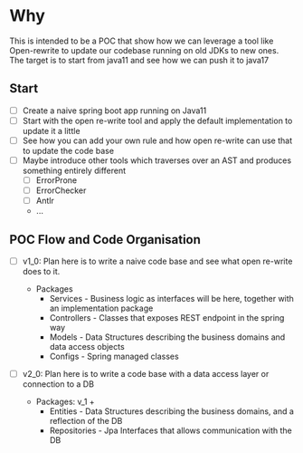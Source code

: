 # Why

This is intended to be a POC that show how we can leverage a tool like Open-rewrite to update our
codebase running on old JDKs to new ones. The target is to start from java11 and see how we can push it to java17

## Start
- [ ] Create a naive spring boot app running on Java11
- [ ] Start with the open re-write tool and apply the default implementation to update it a little
- [ ] See how you can add your own rule and how open re-write can use that to update the code base
- [ ] Maybe introduce other tools which traverses over an AST and produces something entirely different
  - [ ] ErrorProne
  - [ ] ErrorChecker
  - [ ] Antlr
  - ...

## POC Flow and Code Organisation
- [ ] v1_0: Plan here is to write a naive code base and see what open re-write does to it.
  - Packages
    - Services - Business logic as interfaces will be here, together with an implementation package
    - Controllers - Classes that exposes REST endpoint in the spring way
    - Models - Data Structures describing the business domains and data access objects
    - Configs - Spring managed classes

- [ ] v2_0: Plan here is to write a code base with a data access layer or connection to a DB
  - Packages: v_1 +
    - Entities - Data Structures describing the business domains, and a reflection of the DB
    - Repositories - Jpa Interfaces that allows communication with the DB